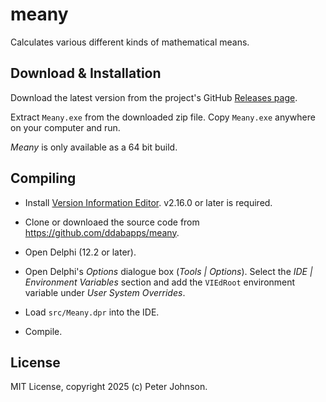 # meany

Calculates various different kinds of mathematical means.

## Download & Installation

Download the latest version from the project's GitHub [Releases page](https://github.com/ddabapps/meany/releases).

Extract `Meany.exe` from the downloaded zip file. Copy `Meany.exe` anywhere on your computer and run.

_Meany_ is only available as a 64 bit build.

## Compiling

* Install [Version Information Editor](https://github.com/delphidabbler/vied/releases). v2.16.0 or later is required.

* Clone or downloaed the source code from https://github.com/ddabapps/meany.

* Open Delphi (12.2 or later).

* Open Delphi's _Options_ dialogue box (_Tools | Options_). Select the _IDE | Environment Variables_ section and add the `VIEdRoot` environment variable under _User System Overrides_.

* Load `src/Meany.dpr` into the IDE. 

* Compile.

## License

MIT License, copyright 2025 (c) Peter Johnson.
